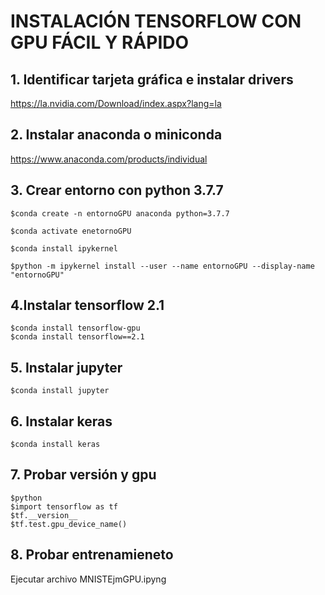 # INSTALACIÓN TENSORFLOW CON GPU FÁCIL Y RÁPIDO

## 1. Identificar tarjeta gráfica e instalar drivers
  https://la.nvidia.com/Download/index.aspx?lang=la
  
## 2. Instalar anaconda o miniconda
  https://www.anaconda.com/products/individual
  
## 3. Crear entorno con python 3.7.7
    $conda create -n entornoGPU anaconda python=3.7.7
    
    $conda activate enetornoGPU
    
    $conda install ipykernel
    
    $python -m ipykernel install --user --name entornoGPU --display-name "entornoGPU"
  
## 4.Instalar tensorflow 2.1
    $conda install tensorflow-gpu
    $conda install tensorflow==2.1

## 5. Instalar jupyter
    $conda install jupyter

## 6. Instalar keras
    $conda install keras

## 7. Probar versión y gpu
    $python
    $import tensorflow as tf
    $tf.__version__
    $tf.test.gpu_device_name()

## 8. Probar entrenamieneto 
   Ejecutar archivo MNISTEjmGPU.ipyng
